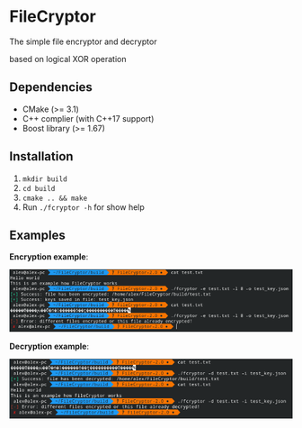 # FileCryptor

The simple file encryptor and decryptor

based on logical XOR operation

## Dependencies
* CMake (>= 3.1)
* C++ complier (with C++17 support)
* Boost library (>= 1.67)

## Installation
1. `mkdir build`
1. `cd build`
1. `cmake .. && make`
1. Run `./fcryptor -h` for show help

## Examples
**Encryption example**:

![Alt text](img/encryption_example.png)

**Decryption example**:

![Alt text](img/decryption_example.png)
